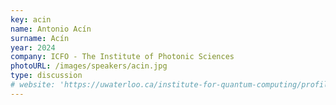 ```yaml
---
key: acin
name: Antonio Acín
surname: Acín
year: 2024
company: ICFO - The Institute of Photonic Sciences
photoURL: /images/speakers/acin.jpg
type: discussion
# website: 'https://uwaterloo.ca/institute-for-quantum-computing/profiles/norbert-lutkenhaus'
---
```

